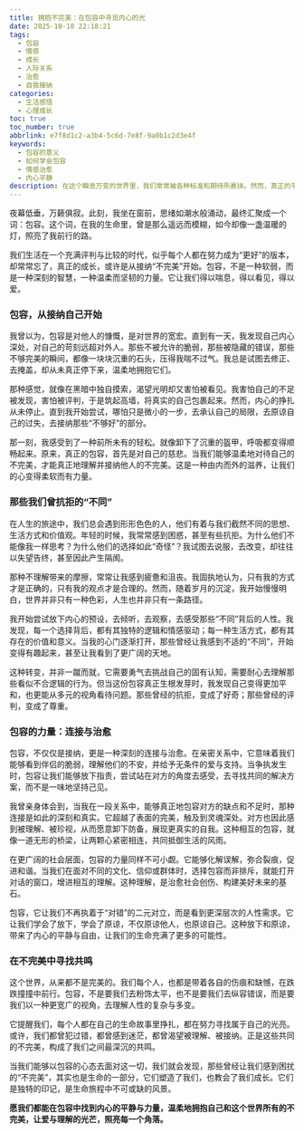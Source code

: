 ```yaml
---
title: 拥抱不完美：在包容中寻觅内心的光
date: 2025-10-10 22:18:21
tags:
  - 包容
  - 情感
  - 成长
  - 人际关系
  - 治愈
  - 自我接纳
categories:
  - 生活感悟
  - 心理成长
toc: true
toc_number: true
abbrlink: e7f8d1c2-a3b4-5c6d-7e8f-9a0b1c2d3e4f
keywords:
  - 包容的意义
  - 如何学会包容
  - 情感治愈
  - 内心平静
description: 在这个瞬息万变的世界里，我们常常被各种标准和期待所裹挟。然而，真正的平静与力量，往往源于一种深刻的品质——包容。它不仅仅是对他人的宽恕，更是对自我、对世界不完美的温柔接纳。这篇文章将带你走进包容的内心世界，感受它如何疗愈我们，连接彼此，并最终点亮我们生命中那些曾被忽略的光芒。
---
```


夜幕低垂，万籁俱寂。此刻，我坐在窗前，思绪如潮水般涌动，最终汇聚成一个词：包容。这个词，在我的生命里，曾是那么遥远而模糊，如今却像一盏温暖的灯，照亮了我前行的路。

我们生活在一个充满评判与比较的时代，似乎每个人都在努力成为“更好”的版本，却常常忘了，真正的成长，或许是从接纳“不完美”开始。包容，不是一种软弱，而是一种深刻的智慧，一种温柔而坚韧的力量。它让我们得以喘息，得以看见，得以爱。

### 包容，从接纳自己开始

我曾以为，包容是对他人的慷慨，是对世界的宽宏。直到有一天，我发现自己内心深处，对自己的苛刻远超对外人。那些不被允许的脆弱，那些被隐藏的错误，那些不够完美的瞬间，都像一块块沉重的石头，压得我喘不过气。我总是试图去修正、去掩盖，却从未真正停下来，温柔地拥抱它们。

那种感觉，就像在黑暗中独自摸索，渴望光明却又害怕被看见。我害怕自己的不足被发现，害怕被评判，于是筑起高墙，将真实的自己包裹起来。然而，内心的挣扎从未停止。直到我开始尝试，哪怕只是微小的一步，去承认自己的局限，去原谅自己的过失，去接纳那些“不够好”的部分。

那一刻，我感受到了一种前所未有的轻松。就像卸下了沉重的盔甲，呼吸都变得顺畅起来。原来，真正的包容，首先是对自己的慈悲。当我们能够温柔地对待自己的不完美，才能真正地理解并接纳他人的不完美。这是一种由内而外的滋养，让我们的心变得柔软而有力量。

### 那些我们曾抗拒的“不同”

在人生的旅途中，我们总会遇到形形色色的人，他们有着与我们截然不同的思想、生活方式和价值观。年轻的时候，我常常感到困惑，甚至有些抗拒。为什么他们不能像我一样思考？为什么他们的选择如此“奇怪”？我试图去说服，去改变，却往往以失望告终，甚至因此产生隔阂。

那种不理解带来的摩擦，常常让我感到疲惫和沮丧。我固执地认为，只有我的方式才是正确的，只有我的观点才是合理的。然而，随着岁月的沉淀，我开始慢慢明白，世界并非只有一种色彩，人生也并非只有一条路径。

我开始尝试放下内心的预设，去倾听，去观察，去感受那些“不同”背后的人性。我发现，每一个选择背后，都有其独特的逻辑和情感驱动；每一种生活方式，都有其存在的价值和意义。当我的心门逐渐打开，那些曾经让我感到不适的“不同”，开始变得有趣起来，甚至让我看到了更广阔的天地。

这种转变，并非一蹴而就，它需要勇气去挑战自己的固有认知，需要耐心去理解那些看似不合逻辑的行为。但当这份包容真正生根发芽时，我发现自己变得更加平和，也更能从多元的视角看待问题。那些曾经的抗拒，变成了好奇；那些曾经的评判，变成了尊重。

### 包容的力量：连接与治愈

包容，不仅仅是接纳，更是一种深刻的连接与治愈。在亲密关系中，它意味着我们能够看到伴侣的脆弱，理解他们的不安，并给予无条件的爱与支持。当争执发生时，包容让我们能够放下指责，尝试站在对方的角度去感受，去寻找共同的解决方案，而不是一味地坚持己见。

我曾亲身体会到，当我在一段关系中，能够真正地包容对方的缺点和不足时，那种连接是如此的深刻和真实。它超越了表面的完美，触及到灵魂深处。对方也因此感到被理解、被珍视，从而愿意卸下防备，展现更真实的自我。这种相互的包容，就像一道无形的桥梁，让两颗心紧密相连，共同抵御生活的风雨。

在更广阔的社会层面，包容的力量同样不可小觑。它能够化解误解，弥合裂痕，促进和谐。当我们在面对不同的文化、信仰或群体时，选择包容而非排斥，就能打开对话的窗口，增进相互的理解。这种理解，是治愈社会创伤、构建美好未来的基石。

包容，它让我们不再执着于“对错”的二元对立，而是看到更深层次的人性需求。它让我们学会了放下，学会了原谅，不仅原谅他人，也原谅自己。这种放下和原谅，带来了内心的平静与自由，让我们的生命充满了更多的可能性。

### 在不完美中寻找共鸣

这个世界，从来都不是完美的。我们每个人，也都是带着各自的伤痕和缺憾，在跌跌撞撞中前行。包容，不是要我们去粉饰太平，也不是要我们去纵容错误，而是要我们以一种更宽广的视角，去理解人性的复杂与多变。

它提醒我们，每个人都在自己的生命故事里挣扎，都在努力寻找属于自己的光亮。或许，我们都曾犯过错，都曾感到迷茫，都曾渴望被理解、被接纳。正是这些共同的不完美，构成了我们之间最深沉的共鸣。

当我们能够以包容的心态去面对这一切，我们就会发现，那些曾经让我们感到困扰的“不完美”，其实也是生命的一部分，它们塑造了我们，也教会了我们成长。它们是独特的印记，是生命旅程中不可或缺的风景。

**愿我们都能在包容中找到内心的平静与力量，温柔地拥抱自己和这个世界所有的不完美，让爱与理解的光芒，照亮每一个角落。**